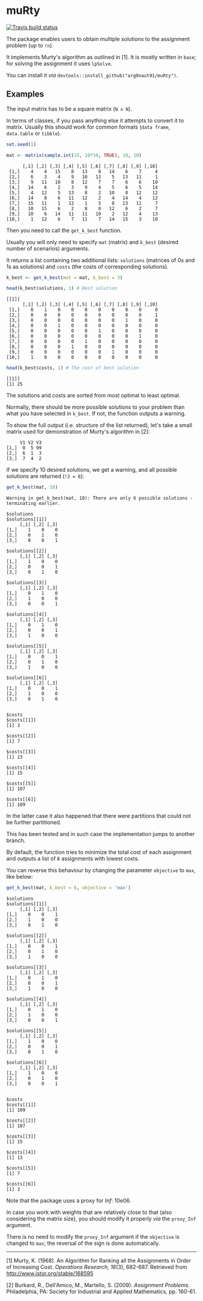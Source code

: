 muRty
================
[![Travis build status](https://travis-ci.org/arg0naut91/muRty.svg?branch=master)](https://travis-ci.org/arg0naut91/muRty)

The package enables users to obtain multiple solutions to the assignment problem (up to `!n`).

It implements Murty's algorithm as outlined in \[1\]. It is mostly written in `base`; for solving the assignment it uses `lpSolve`.

You can install it *via* `devtools::install_github("arg0naut91/muRty")`.

Examples
--------

The input matrix has to be a square matrix (`N x N`).

In terms of classes, if you pass anything else it attempts to convert it to matrix. Usually this should work for common formats (`data frame`, `data.table` or `tibble`).

``` r
set.seed(1)

mat <- matrix(sample.int(15, 10*10, TRUE), 10, 10)
```

          [,1] [,2] [,3] [,4] [,5] [,6] [,7] [,8] [,9] [,10]
     [1,]    4    4   15    8   13    8   14    6    7     4
     [2,]    6    3    4    9   10   13    5   13   11     1
     [3,]    9   11   10    8   12    7    7    6    6    10
     [4,]   14    6    2    3    9    4    5    6    5    14
     [5,]    4   12    5   13    8    2   10    8   12    12
     [6,]   14    8    6   11   12    2    4   14    4    12
     [7,]   15   11    1   12    1    5    8   13   11     7
     [8,]   10   15    6    2    8    8   12    6    2     7
     [9,]   10    6   14   11   11   10    2   12    4    13
    [10,]    1   12    6    7   11    7   14   15    3    10

Then you need to call the `get_k_best` function.

Usually you will only need to specify `mat` (matrix) and `k_best` (desired number of scenarios) arguments.

It returns a list containing two additional lists: `solutions` (matrices of 0s and 1s as solutions) and `costs` (the costs of corresponding solutions).

``` r
k_best <- get_k_best(mat = mat, k_best = 3)

head(k_best$solutions, 1) # Best solution
```

    [[1]]
          [,1] [,2] [,3] [,4] [,5] [,6] [,7] [,8] [,9] [,10]
     [1,]    0    1    0    0    0    0    0    0    0     0
     [2,]    0    0    0    0    0    0    0    0    0     1
     [3,]    0    0    0    0    0    0    0    1    0     0
     [4,]    0    0    1    0    0    0    0    0    0     0
     [5,]    0    0    0    0    0    1    0    0    0     0
     [6,]    0    0    0    0    0    0    0    0    1     0
     [7,]    0    0    0    0    1    0    0    0    0     0
     [8,]    0    0    0    1    0    0    0    0    0     0
     [9,]    0    0    0    0    0    0    1    0    0     0
    [10,]    1    0    0    0    0    0    0    0    0     0

``` r
head(k_best$costs, 1) # The cost of best solution
```

    [[1]]
    [1] 25

The solutions and costs are sorted from most optimal to least optimal.

Normally, there should be more possible solutions to your problem than what you have selected in `k_best`. If not, the function outputs a warning.

To show the full output (i.e. structure of the list returned), let's take a small matrix used for demonstration of Murty's algorithm in \[2\]:

         V1 V2 V3
    [1,]  0  5 99
    [2,]  6  1  3
    [3,]  7  4  2

If we specify 10 desired solutions, we get a warning, and all possible solutions are returned (`!3 = 6`):

``` r
get_k_best(mat, 10)
```

    Warning in get_k_best(mat, 10): There are only 6 possible solutions -
    terminating earlier.

    $solutions
    $solutions[[1]]
         [,1] [,2] [,3]
    [1,]    1    0    0
    [2,]    0    1    0
    [3,]    0    0    1

    $solutions[[2]]
         [,1] [,2] [,3]
    [1,]    1    0    0
    [2,]    0    0    1
    [3,]    0    1    0

    $solutions[[3]]
         [,1] [,2] [,3]
    [1,]    0    1    0
    [2,]    1    0    0
    [3,]    0    0    1

    $solutions[[4]]
         [,1] [,2] [,3]
    [1,]    0    1    0
    [2,]    0    0    1
    [3,]    1    0    0

    $solutions[[5]]
         [,1] [,2] [,3]
    [1,]    0    0    1
    [2,]    0    1    0
    [3,]    1    0    0

    $solutions[[6]]
         [,1] [,2] [,3]
    [1,]    0    0    1
    [2,]    1    0    0
    [3,]    0    1    0


    $costs
    $costs[[1]]
    [1] 3

    $costs[[2]]
    [1] 7

    $costs[[3]]
    [1] 13

    $costs[[4]]
    [1] 15

    $costs[[5]]
    [1] 107

    $costs[[6]]
    [1] 109

In the latter case it also happened that there were partitions that could not be further partitioned.

This has been tested and in such case the implementation jumps to another branch.

By default, the function tries to minimize the total cost of each assignment and outputs a list of *k* assignments with lowest costs.

You can reverse this behaviour by changing the parameter `objective` to `max`, like below:

``` r
get_k_best(mat, k_best = 6, objective = 'max')
```

    $solutions
    $solutions[[1]]
         [,1] [,2] [,3]
    [1,]    0    0    1
    [2,]    1    0    0
    [3,]    0    1    0

    $solutions[[2]]
         [,1] [,2] [,3]
    [1,]    0    0    1
    [2,]    0    1    0
    [3,]    1    0    0

    $solutions[[3]]
         [,1] [,2] [,3]
    [1,]    0    1    0
    [2,]    0    0    1
    [3,]    1    0    0

    $solutions[[4]]
         [,1] [,2] [,3]
    [1,]    0    1    0
    [2,]    1    0    0
    [3,]    0    0    1

    $solutions[[5]]
         [,1] [,2] [,3]
    [1,]    1    0    0
    [2,]    0    0    1
    [3,]    0    1    0

    $solutions[[6]]
         [,1] [,2] [,3]
    [1,]    1    0    0
    [2,]    0    1    0
    [3,]    0    0    1


    $costs
    $costs[[1]]
    [1] 109

    $costs[[2]]
    [1] 107

    $costs[[3]]
    [1] 15

    $costs[[4]]
    [1] 13

    $costs[[5]]
    [1] 7

    $costs[[6]]
    [1] 3

Note that the package uses a proxy for *Inf*: 10e06.

In case you work with weights that are relatively close to that (also considering the matrix size), you should modify it properly *via* the `proxy_Inf` argument.

There is no need to modify the `proxy_Inf` argument if the `objective` is changed to `max`; the reversal of the sign is done automatically.

------------------------------------------------------------------------

\[1\] Murty, K. (1968). An Algorithm for Ranking all the Assignments in Order of Increasing Cost. *Operations Research, 16*(3), 682-687. Retrieved from <http://www.jstor.org/stable/168595>

\[2\] Burkard, R., Dell'Amico, M., Martello, S. (2009). *Assignment Problems*. Philadelphia, PA: Society for Industrial and Applied Mathematics, pp. 160-61.
